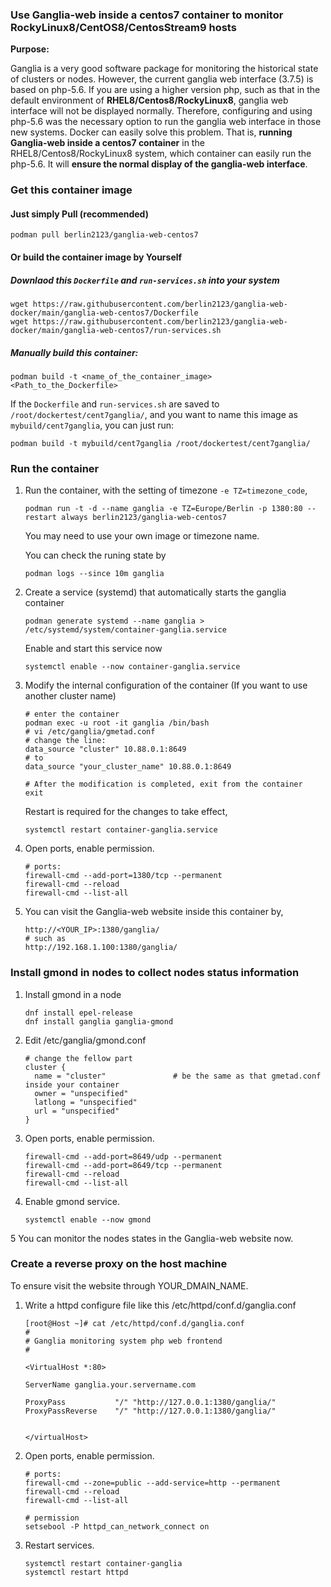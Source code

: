 ### Use Ganglia-web inside a centos7 container to monitor RockyLinux8/CentOS8/CentosStream9 hosts

**Purpose:**

Ganglia is a very good software package for monitoring the historical state of clusters or nodes. However, the current ganglia web interface (3.7.5) is based on php-5.6. If you are using a higher version php, such as that in the default environment of **RHEL8/Centos8/RockyLinux8**, ganglia web interface will not be displayed normally. Therefore, configuring and using php-5.6 was the necessary option to run the ganglia web interface in those new systems. Docker can easily solve this problem. That is, **running Ganglia-web inside a centos7 container** in the RHEL8/Centos8/RockyLinux8 system, which container can easily run the php-5.6. It will **ensure the normal display of the ganglia-web interface**.

### Get this container image

#### Just simply Pull (recommended)
```
podman pull berlin2123/ganglia-web-centos7
```

#### Or build the container image by Yourself

##### Downlaod this `Dockerfile` and `run-services.sh` into your system

```
wget https://raw.githubusercontent.com/berlin2123/ganglia-web-docker/main/ganglia-web-centos7/Dockerfile
wget https://raw.githubusercontent.com/berlin2123/ganglia-web-docker/main/ganglia-web-centos7/run-services.sh
```

##### Manually build this container:

```
podman build -t <name_of_the_container_image>  <Path_to_the_Dockerfile>
```

If the `Dockerfile` and `run-services.sh` are saved to `/root/dockertest/cent7ganglia/`, and you want to name this image as `mybuild/cent7ganglia`, you can just run:  

```
podman build -t mybuild/cent7ganglia /root/dockertest/cent7ganglia/
```



### Run the container

1. Run the container, with the setting of timezone `-e TZ=timezone_code`,
   ```
   podman run -t -d --name ganglia -e TZ=Europe/Berlin -p 1380:80 --restart always berlin2123/ganglia-web-centos7
   ```
   You may need to use your own image or timezone name.

   You can check the runing state by 
   ```
   podman logs --since 10m ganglia
   ```
2. Create a service (systemd) that automatically starts the ganglia container
   ```
   podman generate systemd --name ganglia > /etc/systemd/system/container-ganglia.service
   ```

   Enable and start this service now
   ```
   systemctl enable --now container-ganglia.service 
   ```

3. Modify the internal configuration of the container  (If you want to use another cluster name)
   ```
   # enter the container
   podman exec -u root -it ganglia /bin/bash   
   # vi /etc/ganglia/gmetad.conf 
   # change the line:
   data_source "cluster" 10.88.0.1:8649 
   # to
   data_source "your_cluster_name" 10.88.0.1:8649
   
   # After the modification is completed, exit from the container
   exit
   ```
   Restart is required for the changes to take effect,
   ```
   systemctl restart container-ganglia.service 
   ```

4. Open ports, enable permission.
   ```
   # ports:
   firewall-cmd --add-port=1380/tcp --permanent
   firewall-cmd --reload
   firewall-cmd --list-all
   ```

5. You can visit the Ganglia-web website inside this container by,
   ```
   http://<YOUR_IP>:1380/ganglia/
   # such as
   http://192.168.1.100:1380/ganglia/
   ```


### Install gmond in nodes to collect nodes status information

1. Install gmond in a node
   ```
   dnf install epel-release
   dnf install ganglia ganglia-gmond
   ```

2. Edit /etc/ganglia/gmond.conf
   ```
   # change the fellow part
   cluster {
     name = "cluster"               # be the same as that gmetad.conf inside your container
     owner = "unspecified"
     latlong = "unspecified"
     url = "unspecified"
   }
   ```

3. Open ports, enable permission.
   ```
   firewall-cmd --add-port=8649/udp --permanent
   firewall-cmd --add-port=8649/tcp --permanent
   firewall-cmd --reload
   firewall-cmd --list-all
   ```
4. Enable gmond service.
   ```
   systemctl enable --now gmond
   ```

5 You can monitor the nodes states in the Ganglia-web website now.



### Create a reverse proxy on the host machine

To ensure visit the website through YOUR_DMAIN_NAME.

1. Write a httpd configure file like this /etc/httpd/conf.d/ganglia.conf 
   ```
   [root@Host ~]# cat /etc/httpd/conf.d/ganglia.conf 
   #
   # Ganglia monitoring system php web frontend
   #
   
   <VirtualHost *:80>
   
   ServerName ganglia.your.servername.com
   
   ProxyPass           "/" "http://127.0.0.1:1380/ganglia/"
   ProxyPassReverse    "/" "http://127.0.0.1:1380/ganglia/"
   
   
   </virtualHost>
   
   ```
2. Open ports, enable permission.
   ```
   # ports:
   firewall-cmd --zone=public --add-service=http --permanent
   firewall-cmd --reload
   firewall-cmd --list-all
   
   # permission
   setsebool -P httpd_can_network_connect on
   ```
3. Restart services.
   ```
   systemctl restart container-ganglia
   systemctl restart httpd
   ```


